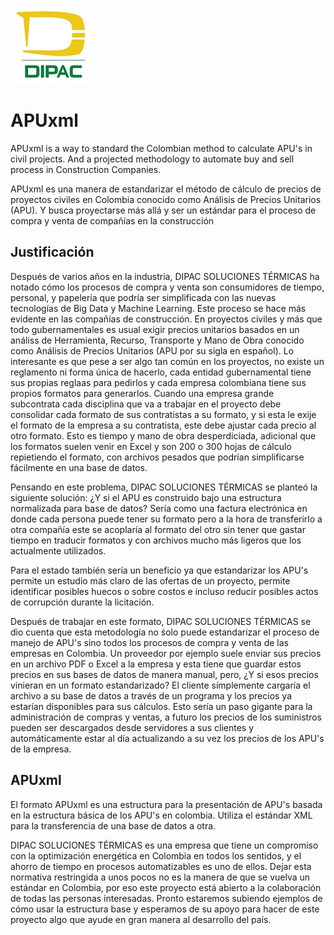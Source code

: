 ![DIPAC Logo](/images/logoDIPAC.jpg)
# APUxml
APUxml is a way to standard the Colombian method to calculate APU's in civil projects. And a projected methodology to automate buy and sell process in Construction Companies.

APUxml es una manera de estandarizar el método de cálculo de precios de proyectos civiles en Colombia conocido como Análisis de Precios Unitarios (APU). Y busca proyectarse más allá y ser un estándar para el proceso de compra y venta de compañías en la construcción

## Justificación
Después de varios años en la industria, DIPAC SOLUCIONES TÉRMICAS ha notado cómo los procesos de compra y venta son consumidores de tiempo, personal, y papelería que podría ser simplificada con las nuevas tecnologías de Big Data y Machine Learning. Este proceso se hace más evidente en las compañías de construcción. En proyectos civiles y más que todo gubernamentales es usual exigir precios unitarios basados en un análiss de Herramienta, Recurso, Transporte y Mano de Obra conocido como Análisis de Precios Unitarios (APU por su sigla en español). Lo interesante es que pese a ser algo tan común en los proyectos, no existe un reglamento ni forma única de hacerlo, cada entidad gubernamental tiene sus propias reglaas para pedirlos y cada empresa colombiana tiene sus propios formatos para generarlos. Cuando una empresa grande subcontrata cada disciplina que va a trabajar en el proyecto debe consolidar cada formato de sus contratistas a su formato, y si esta le exije el formato de la empresa a su contratista, este debe ajustar cada precio al otro formato. Esto es tiempo y mano de obra desperdiciada, adicional que los formatos suelen venir en Excel y son  200 o 300 hojas de cálculo repietiendo el formato, con archivos pesados que podrían simplificarse fácilmente en una base de datos.

Pensando en este problema, DIPAC SOLUCIONES TÉRMICAS se planteó la siguiente solución: ¿Y si el APU es construido bajo una estructura normalizada para base de datos? Sería como una factura electrónica en donde cada persona puede tener su formato pero a la hora de transferirlo a otra compañía este se acoplaría al formato del otro sin tener que gastar tiempo en traducir formatos y con archivos mucho más ligeros que los actualmente utilizados.

Para el estado también sería un beneficio ya que estandarizar los APU's permite un estudio más claro de las ofertas de un proyecto, permite identificar posibles huecos o sobre costos e incluso reducir posibles actos de corrupción durante la licitación.

Después de trabajar en este formato, DIPAC SOLUCIONES TÉRMICAS se dio cuenta que esta metodología no śolo puede estandarizar el proceso de manejo de APU's sino todos los procesos de compra y venta de las empresas en Colombia. Un proveedor por ejemplo suele enviar sus precios en un archivo PDF o Excel a la empresa y esta tiene que guardar estos precios en sus bases de datos de manera manual, pero, ¿Y si esos precios vinieran en un formato estandarizado? El cliente símplemente cargaría el archivo a su base de datos a través de un programa y los precios ya estarían disponibles para sus cálculos. Esto sería un paso gigante para la administración de compras y ventas, a futuro los precios de los suministros pueden ser descargados desde servidores a sus clientes y automáticamente estar al día actualizando a su vez los precios de los APU's de la empresa.

## APUxml
El formato APUxml es una estructura para la presentación de APU's basada en la estructura básica de los APU's en colombia. Utiliza el estándar XML para la transferencia de una base de datos a otra.

DIPAC SOLUCIONES TÉRMICAS es una empresa que tiene un compromiso con la optimización energética en Colombia en todos los sentidos, y el ahorro de tiempo en procesos automatizables es uno de ellos. Dejar esta normativa restringida a unos pocos no es la manera de que se vuelva un estándar en Colombia, por eso este proyecto está abierto a la colaboración de todas las personas interesadas. Pronto estaremos subiendo ejemplos de cómo usar la estructura base y esperamos de su apoyo para hacer de este proyecto algo que ayude en gran manera al desarrollo del país.
